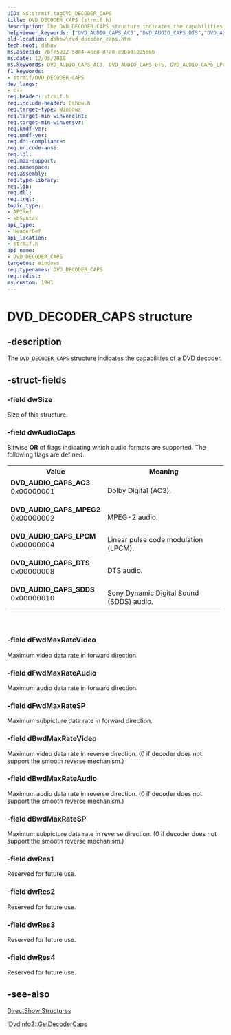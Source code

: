 ```yaml
---
UID: NS:strmif.tagDVD_DECODER_CAPS
title: DVD_DECODER_CAPS (strmif.h)
description: The DVD_DECODER_CAPS structure indicates the capabilities of a DVD decoder.
helpviewer_keywords: ["DVD_AUDIO_CAPS_AC3","DVD_AUDIO_CAPS_DTS","DVD_AUDIO_CAPS_LPCM","DVD_AUDIO_CAPS_MPEG2","DVD_AUDIO_CAPS_SDDS","DVD_DECODER_CAPS","DVD_DECODER_CAPS structure [DirectShow]","DVD_DECODER_CAPSStructure","dshow.dvd_decoder_caps","strmif/DVD_DECODER_CAPS"]
old-location: dshow\dvd_decoder_caps.htm
tech.root: dshow
ms.assetid: 7bfe5922-5d84-4ec8-87a0-e9bad102508b
ms.date: 12/05/2018
ms.keywords: DVD_AUDIO_CAPS_AC3, DVD_AUDIO_CAPS_DTS, DVD_AUDIO_CAPS_LPCM, DVD_AUDIO_CAPS_MPEG2, DVD_AUDIO_CAPS_SDDS, DVD_DECODER_CAPS, DVD_DECODER_CAPS structure [DirectShow], DVD_DECODER_CAPSStructure, dshow.dvd_decoder_caps, strmif/DVD_DECODER_CAPS
f1_keywords:
- strmif/DVD_DECODER_CAPS
dev_langs:
- c++
req.header: strmif.h
req.include-header: Dshow.h
req.target-type: Windows
req.target-min-winverclnt: 
req.target-min-winversvr: 
req.kmdf-ver: 
req.umdf-ver: 
req.ddi-compliance: 
req.unicode-ansi: 
req.idl: 
req.max-support: 
req.namespace: 
req.assembly: 
req.type-library: 
req.lib: 
req.dll: 
req.irql: 
topic_type:
- APIRef
- kbSyntax
api_type:
- HeaderDef
api_location:
- strmif.h
api_name:
- DVD_DECODER_CAPS
targetos: Windows
req.typenames: DVD_DECODER_CAPS
req.redist: 
ms.custom: 19H1
---
```


# DVD_DECODER_CAPS structure


## -description



The <code>DVD_DECODER_CAPS</code> structure indicates the capabilities of a DVD decoder.




## -struct-fields




### -field dwSize

Size of this structure.


### -field dwAudioCaps

Bitwise <b>OR</b> of flags indicating which audio formats are supported. The following flags are defined.

<table>
<tr>
<th>Value</th>
<th>Meaning</th>
</tr>
<tr>
<td width="40%"><a id="DVD_AUDIO_CAPS_AC3"></a><a id="dvd_audio_caps_ac3"></a><dl>
<dt><b>DVD_AUDIO_CAPS_AC3</b></dt>
<dt>0x00000001</dt>
</dl>
</td>
<td width="60%">
Dolby Digital (AC3).

</td>
</tr>
<tr>
<td width="40%"><a id="DVD_AUDIO_CAPS_MPEG2"></a><a id="dvd_audio_caps_mpeg2"></a><dl>
<dt><b>DVD_AUDIO_CAPS_MPEG2</b></dt>
<dt>0x00000002</dt>
</dl>
</td>
<td width="60%">
MPEG-2 audio.

</td>
</tr>
<tr>
<td width="40%"><a id="DVD_AUDIO_CAPS_LPCM"></a><a id="dvd_audio_caps_lpcm"></a><dl>
<dt><b>DVD_AUDIO_CAPS_LPCM</b></dt>
<dt>0x00000004</dt>
</dl>
</td>
<td width="60%">
Linear pulse code modulation (LPCM).

</td>
</tr>
<tr>
<td width="40%"><a id="DVD_AUDIO_CAPS_DTS"></a><a id="dvd_audio_caps_dts"></a><dl>
<dt><b>DVD_AUDIO_CAPS_DTS</b></dt>
<dt>0x00000008</dt>
</dl>
</td>
<td width="60%">
DTS audio.

</td>
</tr>
<tr>
<td width="40%"><a id="DVD_AUDIO_CAPS_SDDS"></a><a id="dvd_audio_caps_sdds"></a><dl>
<dt><b>DVD_AUDIO_CAPS_SDDS</b></dt>
<dt>0x00000010</dt>
</dl>
</td>
<td width="60%">
Sony Dynamic Digital Sound (SDDS) audio.

</td>
</tr>
</table>
 


### -field dFwdMaxRateVideo

Maximum video data rate in forward direction.


### -field dFwdMaxRateAudio

Maximum audio data rate in forward direction.


### -field dFwdMaxRateSP

Maximum subpicture data rate in forward direction.


### -field dBwdMaxRateVideo

Maximum video data rate in reverse direction. (0 if decoder does not support the smooth reverse mechanism.)


### -field dBwdMaxRateAudio

Maximum audio data rate in reverse direction. (0 if decoder does not support the smooth reverse mechanism.)


### -field dBwdMaxRateSP

Maximum subpicture data rate in reverse direction. (0 if decoder does not support the smooth reverse mechanism.)


### -field dwRes1

Reserved for future use.


### -field dwRes2

Reserved for future use.


### -field dwRes3

Reserved for future use.


### -field dwRes4

Reserved for future use.


## -see-also




<a href="https://docs.microsoft.com/windows/desktop/DirectShow/directshow-structures">DirectShow Structures</a>



<a href="https://docs.microsoft.com/windows/desktop/api/strmif/nf-strmif-idvdinfo2-getdecodercaps">IDvdInfo2::GetDecoderCaps</a>
 

 

